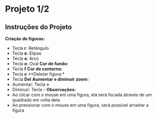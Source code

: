 # Projeto 1/2<br>
## Instruções do Projeto<br>
**Criação de figuras:**
- Tecla **r**: Retângulo
- Tecla **e**: Elipse
- Tecla **a**: Arco
- Tecla **o**: Oval
**Cor de fundo:**<br>
- Tecla **f**
**Cor de contorno:**<br>
- Tecla **c**
**Deletar figura:*<br>
- Tecla **Del**
**Aumentar e diminuir zoom:**<br>
- Aumentar: Tecla **+**
- Diminuir: Tecla **-**
**Observações:**<br>
- Ao clicar com o mouse em uma figura, ela será focada através de um quadrado em volta dela
- Ao pressionar com o mouse em uma figura, será possível arrastar a figura
